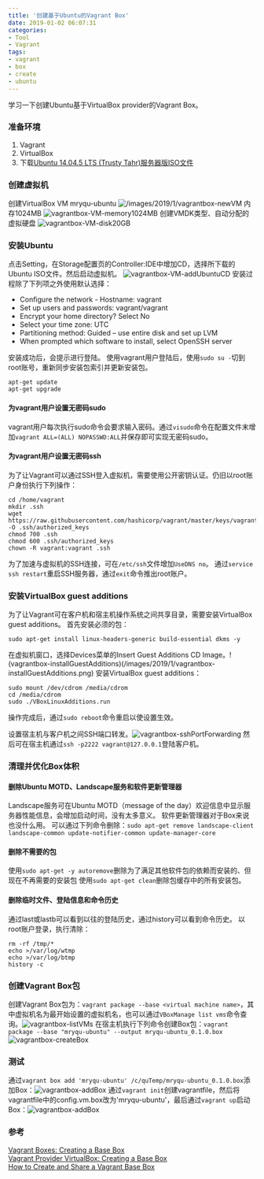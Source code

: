 ```yaml
---
title: '创建基于Ubuntu的Vagrant Box'
date: 2019-01-02 06:07:31
categories: 
- Tool
- Vagrant
tags: 
- vagrant
- box
- create
- ubuntu
---
```

学习一下创建Ubuntu基于VirtualBox provider的Vagrant Box。

### 准备环境

1. Vagrant
2. VirtualBox
3. 下载[Ubuntu 14.04.5 LTS (Trusty Tahr)服务器版ISO文件](http://releases.ubuntu.com/14.04/ubuntu-14.04.5-server-amd64.iso)

### 创建虚拟机

创建VirtualBox VM mryqu-ubuntu ![/images/2019/1/vagrantbox-newVM](vagrantbox-newVM.png)
内存1024MB ![vagrantbox-VM-memory1024MB](/images/2019/1/vagrantbox-VM-memory1024MB.png)
创建VMDK类型、自动分配的虚拟硬盘 ![vagrantbox-VM-disk20GB](/images/2019/1/vagrantbox-VM-disk20GB.png) 

### 安装Ubuntu

点击Setting，在Storage配置页的Controller:IDE中增加CD，选择所下载的Ubuntu ISO文件。然后启动虚拟机。
![vagrantbox-VM-addUbuntuCD](/images/2019/1/vagrantbox-VM-addUbuntuCD.png)
安装过程除了下列项之外使用默认选择：  
- Configure the network - Hostname: vagrant  
- Set up users and passwords: vagrant/vagrant  
- Encrypt your home directory? Select No  
- Select your time zone: UTC  
- Partitioning method: Guided – use entire disk and set up LVM  
- When prompted which software to install, select OpenSSH server

安装成功后，会提示进行登陆。
使用vagrant用户登陆后，使用`sudo su -`切到root账号，重新同步安装包索引并更新安装包。
```
apt-get update
apt-get upgrade
```

#### 为vagrant用户设置无密码sudo 

vagrant用户每次执行sudo命令会要求输入密码。通过`visudo`命令在配置文件末增加`vagrant ALL=(ALL) NOPASSWD:ALL`并保存即可实现无密码sudo。

#### 为vagrant用户设置无密码ssh

为了让Vagrant可以通过SSH登入虚拟机，需要使用公开密钥认证。仍旧以root账户身份执行下列操作：
```
cd /home/vagrant
mkdir .ssh
wget https://raw.githubusercontent.com/hashicorp/vagrant/master/keys/vagrant.pub -O .ssh/authorized_keys
chmod 700 .ssh
chmod 600 .ssh/authorized_keys
chown -R vagrant:vagrant .ssh
```
为了加速与虚拟机的SSH连接，可在`/etc/ssh`文件增加`UseDNS no`。
通过`service ssh restart`重启SSH服务器，通过`exit`命令推出root账户。

### 安装VirtualBox guest additions

为了让Vagrant可在客户机和宿主机操作系统之间共享目录，需要安装VirtualBox guest additions。
首先安装必须的包：
```
sudo apt-get install linux-headers-generic build-essential dkms -y
```
在虚拟机窗口，选择Devices菜单的Insert Guest Additions CD Image。!(vagrantbox-installGuestAdditions)(/images/2019/1/vagrantbox-installGuestAdditions.png)
安装VirtualBox guest additions：
```
sudo mount /dev/cdrom /media/cdrom
cd /media/cdrom
sudo ./VBoxLinuxAdditions.run
```
操作完成后，通过`sudo reboot`命令重启以使设置生效。

设置宿主机与客户机之间SSH端口转发。![vagrantbox-sshPortForwarding](/images/2019/1/vagrantbox-sshPortForwarding.png)
然后可在宿主机通过`ssh -p2222 vagrant@127.0.0.1`登陆客户机。

### 清理并优化Box体积

#### 删除Ubuntu MOTD、Landscape服务和软件更新管理器
Landscape服务可在Ubuntu MOTD（message of the day）欢迎信息中显示服务器性能信息，会增加启动时间，没有太多意义。
软件更新管理器对于Box来说也没什么用。
可以通过下列命令删除：`sudo apt-get remove landscape-client landscape-common update-notifier-common update-manager-core`

#### 删除不需要的包
使用`sudo apt-get -y autoremove`删除为了满足其他软件包的依赖而安装的、但现在不再需要的安装包
使用`sudo apt-get clean`删除包缓存中的所有安装包。

#### 删除临时文件、登陆信息和命令历史
通过last或lastb可以看到以往的登陆历史，通过history可以看到命令历史。
以root账户登录，执行清除：
```
rm -rf /tmp/*
echo >/var/log/wtmp
echo >/var/log/btmp
history -c
```

### 创建Vagrant Box包

创建Vagrant Box包为：`vagrant package --base <virtual machine name>`，其中虚拟机名为最开始设置的虚拟机名，也可以通过`VBoxManage list vms`命令查询。![vagrantbox-listVMs](/images/2019/1/vagrantbox-listVMs.png)
在宿主机执行下列命令创建Box包：`vagrant package --base "mryqu-ubuntu" --output mryqu-ubuntu_0.1.0.box` 
![vagrantbox-createBox](/images/2019/1/vagrantbox-createBox.png)

### 测试

通过`vagrant box add 'mryqu-ubuntu' /c/quTemp/mryqu-ubuntu_0.1.0.box`添加Box：![vagrantbox-addBox](/images/2019/1/vagrantbox-addBox.png)
通过`vagrant init`创建vagrantfile，然后将vagrantfile中的config.vm.box改为'mryqu-ubuntu'，最后通过`vagrant up`启动Box：![vagrantbox-addBox](/images/2019/1/vagrantbox-upBox.png)

### 参考

[Vagrant Boxes: Creating a Base Box](https://www.vagrantup.com/docs/boxes/base.html)  
[Vagrant Provider VirtualBox: Creating a Base Box](https://www.vagrantup.com/docs/virtualbox/boxes.html)  
[How to Create and Share a Vagrant Base Box](https://www.sitepoint.com/create-share-vagrant-base-box/)  
